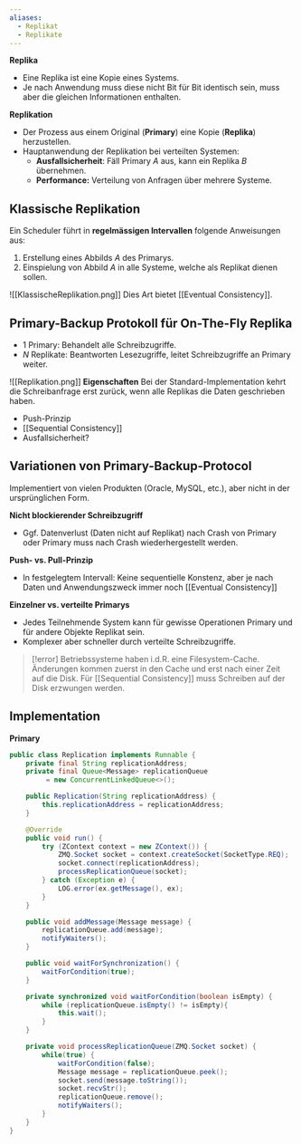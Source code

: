 ```yaml
---
aliases:
  - Replikat
  - Replikate
---
```


**Replika**
- Eine Replika ist eine Kopie eines Systems.
- Je nach Anwendung muss diese nicht Bit für Bit identisch sein, muss aber die gleichen Informationen enthalten.

**Replikation**
- Der Prozess aus einem Original (**Primary**) eine Kopie (**Replika**) herzustellen.
- Hauptanwendung der Replikation bei verteilten Systemen:
	- **Ausfallsicherheit**: Fäll Primary $A$ aus, kann ein Replika $B$ übernehmen.
	- **Performance:** Verteilung von Anfragen über mehrere Systeme.



## Klassische Replikation
Ein Scheduler führt in **regelmässigen Intervallen** folgende Anweisungen aus:
1. Erstellung eines Abbilds $A$ des Primarys.
2. Einspielung von Abbild $A$ in alle Systeme, welche als Replikat dienen sollen.

![[KlassischeReplikation.png]]
Dies Art bietet [[Eventual Consistency]].


## Primary-Backup Protokoll für On-The-Fly Replika
- 1 Primary: Behandelt alle Schreibzugriffe.
- $N$ Replikate: Beantworten Lesezugriffe, leitet Schreibzugriffe an Primary weiter.

![[Replikation.png]]
**Eigenschaften**
Bei der Standard-Implementation kehrt die Schreibanfrage erst zurück, wenn alle Replikas die Daten geschrieben haben.
- Push-Prinzip
- [[Sequential Consistency]]
- Ausfallsicherheit?


## Variationen von Primary-Backup-Protocol
Implementiert von vielen Produkten (Oracle, MySQL, etc.), aber nicht in der ursprünglichen Form.

**Nicht blockierender Schreibzugriff**
- Ggf. Datenverlust (Daten nicht auf Replikat) nach Crash von Primary oder Primary muss nach Crash wiederhergestellt werden.

**Push- vs. Pull-Prinzip**
- In festgelegtem Intervall: Keine sequentielle Konstenz, aber je nach Daten und Anwendungszweck immer noch [[Eventual Consistency]]

**Einzelner vs. verteilte Primarys**
- Jedes Teilnehmende System kann für gewisse Operationen Primary und für andere Objekte Replikat sein.
- Komplexer aber schneller durch verteilte Schreibzugriffe.


>[!error]
>Betriebssysteme haben i.d.R. eine Filesystem-Cache. Änderungen kommen zuerst in den Cache und erst nach einer Zeit auf die Disk. Für [[Sequential Consistency]] muss Schreiben auf der Disk erzwungen werden.



## Implementation 

**Primary**
```java
public class Replication implements Runnable {
	private final String replicationAddress;
	private final Queue<Message> replicationQueue
		 = new ConcurrentLinkedQueue<>();

	public Replication(String replicationAddress) {
		this.replicationAddress = replicationAddress;
	}

	@Override
	public void run() {
		try (ZContext context = new ZContext()) {
			ZMQ.Socket socket = context.createSocket(SocketType.REQ);
			socket.connect(replicationAddress);
			processReplicationQueue(socket);
		} catch (Exception e) {
			LOG.error(ex.getMessage(), ex);
		}
	}

	public void addMessage(Message message) {
		replicationQueue.add(message);
		notifyWaiters();
	}

	public void waitForSynchronization() {
		waitForCondition(true);
	}

	private synchronized void waitForCondition(boolean isEmpty) {
		while (replicationQueue.isEmpty() != isEmpty){
			this.wait();
		}
	}

	private void processReplicationQueue(ZMQ.Socket socket) {
		while(true) {
			waitForCondition(false);
			Message message = replicationQueue.peek();
			socket.send(message.toString());
			socket.recvStr();
			replicationQueue.remove();
			notifyWaiters();
		}
	}
}
```